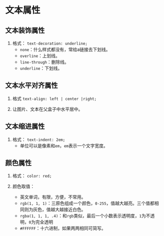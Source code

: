 # 文本属性

## 文本装饰属性

1. 格式： `text-decoration: underline;`
    - `none`：什么样式都没有，常给a链接去下划线。
    - `overline`：上划线。
    - `line-through`：删除线。
    - `underline`：下划线。

## 文本水平对齐属性

1. 格式 `text-align: left | center |right;`

2. 让图片、文本在父盒子中水平居中。

## 文本缩进属性

1. 格式： `text-indent: 2em;`
    - 单位可以是像素和`em`，`em`表示一个文字宽度。

## 颜色属性

1. 格式： `color: red;`

2. 颜色取值：
   - 英文单词，有限，方便，不常用。
   - `rgb(1, 1, 1)`：三原色组成一个颜色，`0-255`，值越大越亮。三个值都相同则为灰色，值越大越接近白色。
   - `rgba(1, 1, 1, .4)`：和`rgb`类似，最后一个小数表示透明度，`1`为不透明，`0`为完全透明
   - `#FFFFFF`：十六进制，如果两两相同可简写。
